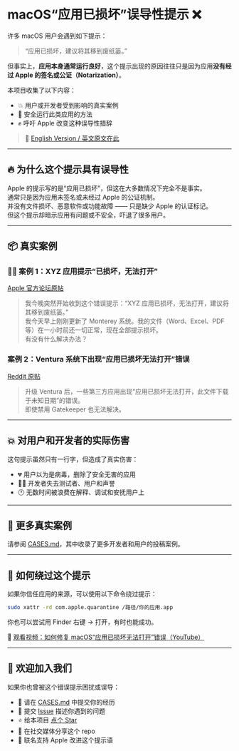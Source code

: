 # macOS“应用已损坏”误导性提示 ❌

许多 macOS 用户会遇到如下提示：

> “应用已损坏，建议将其移到废纸篓。”

但事实上，**应用本身通常运行良好**，这个提示出现的原因往往只是因为应用**没有经过 Apple 的签名或公证（Notarization）**。

本项目收集了以下内容：
- 💥 用户或开发者受到影响的真实案例
- 🔧 安全运行此类应用的方法
- ✊ 呼吁 Apple 改变这种误导性措辞

> 📖 [English Version / 英文原文在此](./README.md)

---

## 🔥 为什么这个提示具有误导性

Apple 的提示写的是“应用已损坏”，但这在大多数情况下完全不是事实。  
通常只是因为应用未签名或未经过 Apple 的公证机制。  
并没有文件损坏、恶意软件或功能故障 —— 只是缺少 Apple 的认证标记。  
但这个提示却暗示应用有问题或不安全，吓退了很多用户。

---

## 📦 真实案例

### 🧑‍💻 案例 1：XYZ 应用提示“已损坏，无法打开”

[Apple 官方论坛原帖](https://discussions.apple.com/thread/253714860)

> 我今晚突然开始收到这个错误提示：“XYZ 应用已损坏，无法打开，建议将其移到废纸篓。”  
> 我今天早上刚刚更新了 Monterey 系统。我的文件（Word、Excel、PDF 等）在一小时前还一切正常，现在全部提示损坏。  
> 有没有什么解决办法？

### 案例 2：Ventura 系统下出现“应用已损坏无法打开”错误

[Reddit 原贴](https://www.reddit.com/r/macsysadmin/comments/13vu7f3/app_is_damaged_and_cant_be_opened_error_on_ventura/)

> 升级 Ventura 后，一些第三方应用出现“应用已损坏无法打开，此文件下载于未知日期”的错误。  
> 即使禁用 Gatekeeper 也无法解决。

---

## 💥 对用户和开发者的实际伤害

这句提示虽然只有一行字，但造成了真实伤害：
- 💔 用户以为是病毒，删除了安全无害的应用
- 🧑‍💻 开发者失去测试者、用户和声誉
- 🕐 无数时间被浪费在解释、调试和安抚用户上

---

## 🧪 更多真实案例

请参阅 [CASES.md](./CASES.md)，其中收录了更多开发者和用户的投稿案例。

---

## 🧰 如何绕过这个提示

如果你信任应用的来源，可以使用以下命令绕过提示：

```sh
sudo xattr -rd com.apple.quarantine /路径/你的应用.app
```

你也可以尝试用 Finder 右键 → 打开，有时也能成功。

🎥 [观看视频：如何修复 macOS“应用已损坏无法打开”错误（YouTube）](https://www.youtube.com/watch?v=MEHFd0PCQh4)

---

## 🤝 欢迎加入我们

如果你也曾被这个错误提示困扰或误导：
- 📩 请在 [CASES.md](./CASES.md) 中提交你的经历
- 🐛 提交 [Issue](https://github.com/milisp/misleading-macos-damaged-warning/issues) 描述你遇到的问题
- ⭐ 给本项目 [点个 Star](https://github.com/milisp/misleading-macos-damaged-warning)
- 🔁 在社交媒体分享这个 repo
- 🧾 联名支持 Apple 改进这个提示语